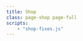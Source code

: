 ```yaml
---
title: Shop
class: page-shop page-full
scripts:
    - "shop-fixes.js"
---
```


<pretix-widget event="https://shop.alinaelumr.de/alinaelumr/2019/"></pretix-widget>

